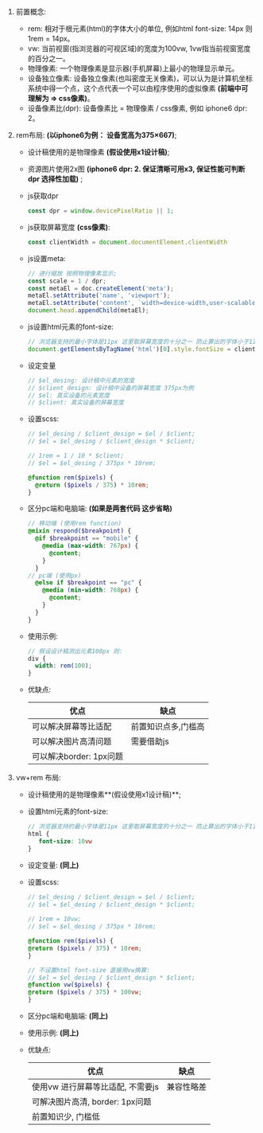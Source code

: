 1. 前置概念:

   - rem: 相对于根元素(html)的字体大小的单位, 例如html font-size: 14px 则 1rem = 14px。
   - vw: 当前视窗(指浏览器的可视区域)的宽度为100vw, 1vw指当前视窗宽度的百分之一。
   - 物理像素: 一个物理像素是显示器(手机屏幕)上最小的物理显示单元。
   - 设备独立像素: 设备独立像素(也叫密度无关像素)，可以认为是计算机坐标系统中得一个点，这个点代表一个可以由程序使用的虚拟像素 **(前端中可理解为 => css像素)**。
   - 设备像素比(dpr): 设备像素比 = 物理像素 / css像素, 例如 iphone6 dpr: 2。

2. rem布局:  **(以iphone6为例： 设备宽高为375×667)**;

   - 设计稿使用的是物理像素 **(假设使用x1设计稿)**;

   - 资源图片使用2x图  **(iphone6 dpr: 2. 保证清晰可用x3, 保证性能可判断dpr 选择性加载)** ;

   - js获取dpr

     ```javascript
     const dpr = window.devicePixelRatio || 1;
     ```

   - js获取屏幕宽度 **(css像素)**:

     ```javascript
     const clientWidth = document.documentElement.clientWidth
     ```

   - js设置meta:

     ```javascript
     // 进行缩放 按照物理像素显示;
     const scale = 1 / dpr;
     const metaEl = doc.createElement('meta');
     metaEl.setAttribute('name', 'viewport');
     metaEl.setAttribute('content', `width=device-width,user-scalable=no,initial-scale=${scale},maximum-scale=${scale},minimum-scale=${scale}`);
     document.head.appendChild(metaEl);
     ```

   - js设置html元素的font-size:

     ```javascript
     // 浏览器支持的最小字体是11px 这里取屏幕宽度的十分之一 防止算出的字体小于11px 导致html font-size 设置失败.
     document.getElementsByTagName('html')[0].style.fontSize = clientWidth / 10;
     ```

   - 设定变量

     ```scss
     // $el_desing: 设计稿中元素的宽度
     // $client_design: 设计稿中设备的屏幕宽度	375px为例
     // $el: 真实设备的元素宽度
     // $client: 真实设备的屏幕宽度
     ```
     
   - 设置scss:

     ```scss
     // $el_desing / $client_design = $el / $client;
     // $el = $el_desing / $client_design * $client;
     
     // 1rem = 1 / 10 * $client;
     // $el = $el_desing / 375px * 10rem;
     
     @function rem($pixels) {
       @return ($pixels / 375) * 10rem;
     }
     ```
     
   - 区分pc端和电脑端: **(如果是两套代码 这步省略)**

     ```scss
     // 移动端 (使用rem function)
     @mixin respond($breakpoint) {
       @if $breakpoint == "mobile" {
         @media (max-width: 767px) {
           @content;
         }
       }
     // pc端 (使用px)
       @else if $breakpoint == "pc" {
         @media (min-width: 768px) {
           @content;
         }
       }
     }
     ```

   - 使用示例:

     ```scss
     // 假设设计稿测出元素100px 则:
     div {
       width: rem(100);
     }
     ```

   - 优缺点: 

     | 优点                    | 缺点                |
     | ----------------------- | ------------------- |
     | 可以解决屏幕等比适配    | 前置知识点多,门槛高 |
     | 可以解决图片高清问题    | 需要借助js          |
     | 可以解决border: 1px问题 |                     |

3. vw+rem 布局:

   - 设计稿使用的是物理像素**(假设使用x1设计稿)**;

   - 设置html元素的font-size:

     ```scss
     // 浏览器支持的最小字体是11px 这里取屏幕宽度的十分之一 防止算出的字体小于11px 导致html font-size 设置失败.
     html {
     	font-size: 10vw
     }
     ```

   - 设定变量: **(同上)**

   - 设置scss: 

     ```scss
     // $el_desing / $client_design = $el / $client;
     // $el = $el_desing / $client_design * $client;
        
     // 1rem = 10vw;
     // $el = $el_desing / 375px * 10rem;
     
     @function rem($pixels) {
     @return ($pixels / 375) * 10rem;
     }
     
     // 不设置html font-size 直接用vw换算:
     // $el = $el_desing / $client_design * $client;
     @function vw($pixels) {
     @return ($pixels / 375) * 100vw;
     }
     ```

   - 区分pc端和电脑端: **(同上)**

   - 使用示例: **(同上)**

   - 优缺点: 

     | 优点                              | 缺点       |
     | --------------------------------- | ---------- |
     | 使用vw 进行屏幕等比适配, 不需要js | 兼容性略差 |
     | 可解决图片高清, border: 1px问题   |            |
     | 前置知识少, 门槛低                |            |

